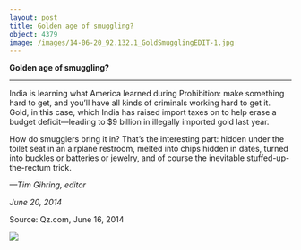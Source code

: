 ```yaml
---
layout: post
title: Golden age of smuggling?
object: 4379
image: /images/14-06-20_92.132.1_GoldSmugglingEDIT-1.jpg
---
```

**Golden age of smuggling?**

****

India is learning what America learned during Prohibition: make something hard to get, and you’ll have all kinds of criminals working hard to get it. Gold, in this case, which India has raised import taxes on to help erase a budget deficit—leading to \$9 billion in illegally imported gold last year.

How do smugglers bring it in? That’s the interesting part: hidden under the toilet seat in an airplane restroom, melted into chips hidden in dates, turned into buckles or batteries or jewelry, and of course the inevitable stuffed-up-the-rectum trick. 

*—Tim Gihring, editor*

*June 20, 2014*

Source: Qz.com, June 16, 2014

![]({{siteurl.base}}/images/14-06-20_92.132.1_GoldSmugglingEDIT-1.jpg)
